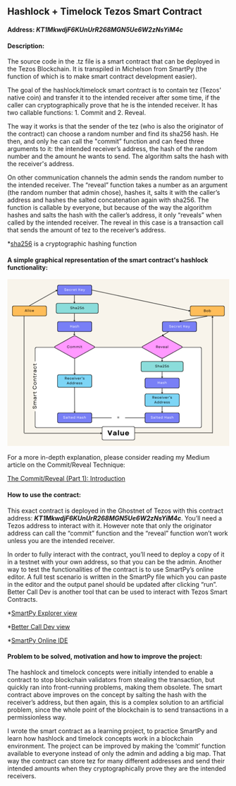 ## Hashlock + Timelock Tezos Smart Contract

#### Address: ***KT1MkwdjF6KUnUrR268MGN5Ue6W2zNsYiM4c***

#### Description:
The source code in the .tz file is a smart contract that can be deployed in the Tezos Blockchain. It is transpiled in Michelson from SmartPy (the function of which is to make smart contract development easier).

The goal of the hashlock/timelock smart contract is to contain tez (Tezos' native coin) and transfer it to the intended receiver after some time, if the caller can cryptographically prove that he is the intended receiver. It has two callable functions: 1. Commit and 2. Reveal.

The way it works is that the sender of the tez (who is also the originator of the contract) can choose a random number and find its sha256 hash. He then, and only he can call the "commit” function and can feed three arguments to it: the intended receiver’s address, the hash of the random number and the amount he wants to send. The algorithm salts the hash with the receiver's address.

On other communication channels the admin sends the random number to the intended receiver. The “reveal” function takes a number as an argument (the random number that admin chose), hashes it, salts it with the caller’s address and hashes the salted concatenation again with sha256. The function is callable by everyone, but because of the way the algorithm hashes and salts the hash with the caller’s address, it only “reveals” when called by the intended receiver. The reveal in this case is a transaction call that sends the amount of tez to the receiver’s address.

*[sha256](https://en.wikipedia.org/wiki/SHA-2 "sha256") is a cryptographic hashing function 

#### A simple graphical representation of the smart contract's hashlock functionality:


![Functionality](smart-contract-functionality.png)

For a more in-depth explanation, please consider reading my Medium article on the Commit/Reveal Technique:

[The Commit/Reveal (Part 1): Introduction](https://medium.com/@hajdibengu/the-commit-reveal-part-1-introduction-9851e6feb7b0)

#### How to use the contract:
This exact contract is deployed in the Ghostnet of Tezos with this contract address: ***KT1MkwdjF6KUnUrR268MGN5Ue6W2zNsYiM4c***. You’ll need a Tezos address to interact with it. However note that only the originator address can call the “commit” function and the “reveal” function won’t work unless you are the intended receiver.

In order to fully interact with the contract, you’ll need to deploy a copy of it in a testnet with your own address, so that you can be the admin. Another way to test the functionalities of the contract is to use SmartPy’s online editor. A full test scenario is written in the SmartPy file which you can paste in the editor and the output panel should be updated after clicking “run”. Better Call Dev is another tool that can be used to interact with Tezos Smart Contracts.

*[SmartPy Explorer view](https://smartpy.io/explorer?address=KT1MkwdjF6KUnUrR268MGN5Ue6W2zNsYiM4c "SmartPy Explorer view")

*[Better Call Dev view](https://better-call.dev/ghostnet/KT1MkwdjF6KUnUrR268MGN5Ue6W2zNsYiM4c/operations "Better Call Dev view")

*[SmartPy Online IDE](https://smartpy.io/ide "SmartPy Online IDE")

#### Problem to be solved, motivation and how to improve the project:
The hashlock and timelock concepts were initially intended to enable a contract to stop blockchain validators from stealing the transaction, but quickly ran into front-running problems, making them obsolete. The smart contract above improves on the concept by salting the hash with the receiver’s address, but then again, this is a complex solution to an artificial problem, since the whole point of the blockchain is to send transactions in a permissionless way.

I wrote the smart contract as a learning project, to practice SmartPy and learn how hashlock and timelock concepts work in a blockchain environment. The project can be improved by making the ‘commit’ function available to everyone instead of only the admin and adding a big map. That way the contract can store tez for many different addresses and send their intended amounts when they cryptographically prove they are the intended receivers.
